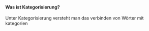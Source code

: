 #### Was ist Kategorisierung?
Unter Kategorisierung versteht man das verbinden von Wörter mit kategorien